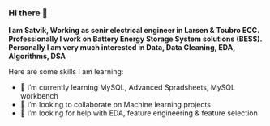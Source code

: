 ### Hi there 👋


**I am Satvik, Working as senir electrical engineer in Larsen & Toubro ECC. 
Professionally I work on Battery Energy Storage System solutions (BESS).
Personally I am very much interested in Data, Data Cleaning, EDA, Algorithms, DSA**

Here are some skills I am learning:

- 🌱 I’m currently learning MySQL, Advanced Spradsheets, MySQL workbench
- 👯 I’m looking to collaborate on Machine learning projects
- 🤔 I’m looking for help with EDA, feature engineering & feature selection

